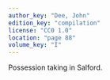 ```yaml
---
author_key: "Dee, John"
edition_key: "compilation"
license: "CC0 1.0"
location: "page 88"
volume_key: "I"
---
```

Possession taking in Salford.
